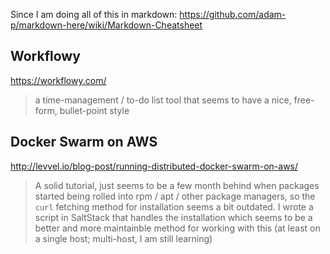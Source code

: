 Since I am doing all of this in markdown: https://github.com/adam-p/markdown-here/wiki/Markdown-Cheatsheet

Workflowy 
---------
https://workflowy.com/
> a time-management / to-do list tool that seems to have a nice, free-form, bullet-point style

Docker Swarm on AWS 
-------------------
http://levvel.io/blog-post/running-distributed-docker-swarm-on-aws/
> A solid tutorial, just seems to be a few month behind when packages started being rolled into
> rpm / apt / other package managers, so the `curl` fetching method for installation seems a bit
> outdated. I wrote a script in SaltStack that handles the installation which seems to be a better
> and more maintainble method for working with this (at least on a single host; multi-host, I am
> still learning)
